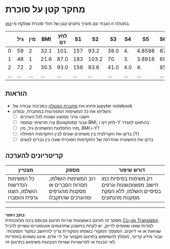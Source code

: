 <!--
CO_OP_TRANSLATOR_METADATA:
{
  "original_hash": "01d1b493e8b51a6ebb42524f6b1bcfff",
  "translation_date": "2025-08-28T15:48:39+00:00",
  "source_file": "1-Introduction/04-stats-and-probability/assignment.md",
  "language_code": "he"
}
-->
# מחקר קטן על סוכרת

במטלה זו נעבוד עם מערך נתונים קטן של חולי סוכרת שנלקח מ-[כאן](https://www4.stat.ncsu.edu/~boos/var.select/diabetes.html).

|   | גיל | מין | BMI | לחץ דם | S1 | S2 | S3 | S4 | S5 | S6 | Y  |
|---|-----|-----|-----|--------|----|----|----|----|----|----|----|
| 0 | 59 | 2 | 32.1 | 101. | 157 | 93.2 | 38.0 | 4. | 4.8598 | 87 | 151 |
| 1 | 48 | 1 | 21.6 | 87.0 | 183 | 103.2 | 70. | 3. | 3.8918 | 69 | 75 |
| 2 | 72 | 2 | 30.5 | 93.0 | 156 | 93.6 | 41.0 | 4.0 | 4. | 85 | 141 |
| ... | ... | ... | ... | ...| ...| ...| ...| ...| ...| ...| ... |

## הוראות

* פתחו את [מחברת המטלה](assignment.ipynb) בסביבת עבודה של jupyter notebook  
* השלימו את כל המשימות המפורטות במחברת, ובפרט:
   * [ ] חשבו ערכי ממוצע ושונות לכל הערכים
   * [ ] צרו תרשימי קופסה (boxplots) עבור BMI, לחץ דם ו-Y בהתאם למגדר
   * [ ] מהי התפלגות המשתנים גיל, מין, BMI ו-Y?
   * [ ] בדקו את הקורלציה בין משתנים שונים לבין התקדמות המחלה (Y)
   * [ ] בדקו את ההשערה שהדרגה של התקדמות הסוכרת שונה בין גברים לנשים

## קריטריונים להערכה

מצטיין | מספק | דורש שיפור
--- | --- | -- |
כל המשימות הנדרשות הושלמו, הוצגו גרפית והוסברו | רוב המשימות הושלמו, חסרות הסברים או מסקנות מהגרפים ומהערכים שהתקבלו | רק משימות בסיסיות כמו חישוב ממוצע/שונות וגרפים בסיסיים הושלמו, ללא הסקת מסקנות מהנתונים

---

**כתב ויתור**:  
מסמך זה תורגם באמצעות שירות תרגום מבוסס בינה מלאכותית [Co-op Translator](https://github.com/Azure/co-op-translator). למרות שאנו שואפים לדיוק, יש לקחת בחשבון שתרגומים אוטומטיים עשויים להכיל שגיאות או אי דיוקים. המסמך המקורי בשפתו המקורית צריך להיחשב כמקור הסמכותי. עבור מידע קריטי, מומלץ להשתמש בתרגום מקצועי על ידי אדם. איננו נושאים באחריות לאי הבנות או לפרשנויות שגויות הנובעות משימוש בתרגום זה.